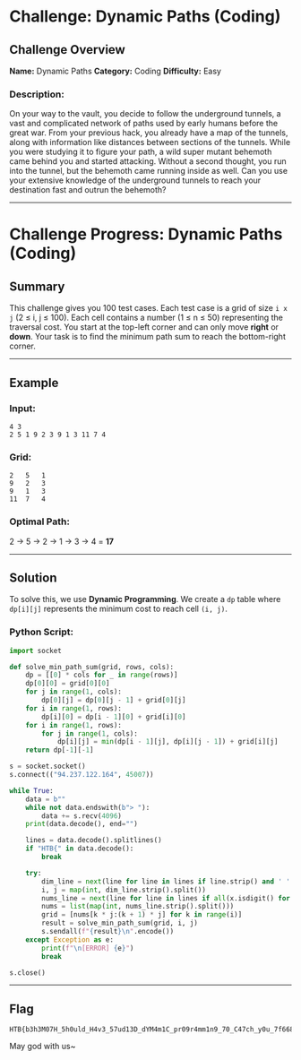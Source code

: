 # Challenge: Dynamic Paths (Coding)

## Challenge Overview

**Name:** Dynamic Paths
**Category:** Coding
**Difficulty:** Easy

### Description:

On your way to the vault, you decide to follow the underground tunnels, a vast and complicated network of paths used by early humans before the great war. From your previous hack, you already have a map of the tunnels, along with information like distances between sections of the tunnels. While you were studying it to figure your path, a wild super mutant behemoth came behind you and started attacking. Without a second thought, you run into the tunnel, but the behemoth came running inside as well. Can you use your extensive knowledge of the underground tunnels to reach your destination fast and outrun the behemoth?

---

# Challenge Progress: Dynamic Paths (Coding)

## Summary

This challenge gives you 100 test cases. Each test case is a grid of size `i x j` (2 ≤ i, j ≤ 100). Each cell contains a number (1 ≤ n ≤ 50) representing the traversal cost. You start at the top-left corner and can only move **right** or **down**. Your task is to find the minimum path sum to reach the bottom-right corner.

---

## Example

### Input:
```
4 3
2 5 1 9 2 3 9 1 3 11 7 4
```

### Grid:
```
2   5   1
9   2   3
9   1   3
11  7   4
```

### Optimal Path:
2 → 5 → 2 → 1 → 3 → 4 = **17**

---

## Solution

To solve this, we use **Dynamic Programming**. We create a `dp` table where `dp[i][j]` represents the minimum cost to reach cell `(i, j)`.

### Python Script:
```python
import socket

def solve_min_path_sum(grid, rows, cols):
    dp = [[0] * cols for _ in range(rows)]
    dp[0][0] = grid[0][0]
    for j in range(1, cols):
        dp[0][j] = dp[0][j - 1] + grid[0][j]
    for i in range(1, rows):
        dp[i][0] = dp[i - 1][0] + grid[i][0]
    for i in range(1, rows):
        for j in range(1, cols):
            dp[i][j] = min(dp[i - 1][j], dp[i][j - 1]) + grid[i][j]
    return dp[-1][-1]

s = socket.socket()
s.connect(("94.237.122.164", 45007))

while True:
    data = b""
    while not data.endswith(b"> "):
        data += s.recv(4096)
    print(data.decode(), end="")

    lines = data.decode().splitlines()
    if "HTB{" in data.decode():
        break

    try:
        dim_line = next(line for line in lines if line.strip() and ' ' in line and all(x.isdigit() for x in line.strip().split()))
        i, j = map(int, dim_line.strip().split())
        nums_line = next(line for line in lines if all(x.isdigit() for x in line.strip().split()))
        nums = list(map(int, nums_line.strip().split()))
        grid = [nums[k * j:(k + 1) * j] for k in range(i)]
        result = solve_min_path_sum(grid, i, j)
        s.sendall(f"{result}\n".encode())
    except Exception as e:
        print(f"\n[ERROR] {e}")
        break

s.close()
```

---

## Flag

```
HTB{b3h3M07H_5h0uld_H4v3_57ud13D_dYM4m1C_pr09r4mm1n9_70_C47ch_y0u_7f66828bac444a15fa0b82c3216e0fb5}
```

May god with us~